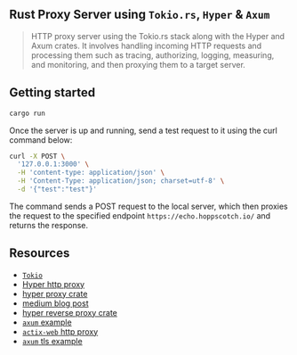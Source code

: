 ## Rust Proxy Server using `Tokio.rs`, `Hyper` & `Axum`

>HTTP proxy server using the Tokio.rs stack along with the Hyper and Axum crates. It involves handling incoming HTTP requests and processing them such as tracing, authorizing, logging, measuring, and monitoring, and then proxying them to a target server.
  
## Getting started

```bash
cargo run
```

Once the server is up and running, send a test request to it using the curl command below:

```bash
curl -X POST \
  '127.0.0.1:3000' \
  -H 'content-type: application/json' \
  -H 'Content-Type: application/json; charset=utf-8' \
  -d '{"test":"test"}'
```

The command sends a POST request to the local server, which then proxies the request to the specified endpoint `https://echo.hoppscotch.io/` and returns the response.

## Resources

- [`Tokio`](https://tokio.rs)
- [Hyper http proxy](https://github.com/hyperium/hyper/blob/master/examples/http_proxy.rs)
- [hyper proxy crate](https://crates.io/crates/hyper-proxy)
- [medium blog post](https://medium.com/swlh/writing-a-proxy-in-rust-and-why-it-is-the-language-of-the-future-265d8bf7c6d2)
- [hyper reverse proxy crate](https://github.com/felipenoris/hyper-reverse-proxy)
- [`axum` example](https://github.com/tokio-rs/axum/blob/main/examples/http-proxy/src/main.rs)
- [`actix-web` http proxy](https://github.com/actix/examples/blob/master/basics/http-proxy/src/main.rs)
- [`axum` tls example](https://github.com/tokio-rs/axum/blob/main/examples/tls-rustls/src/main.rs)

